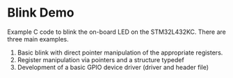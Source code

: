 # Blink Demo

Example C code to blink the on-board LED on the STM32L432KC.
There are three main examples.
1. Basic blink with direct pointer manipulation of the appropriate registers.
2. Register manipulation via pointers and a structure typedef
3. Development of a basic GPIO device driver (driver and header file)